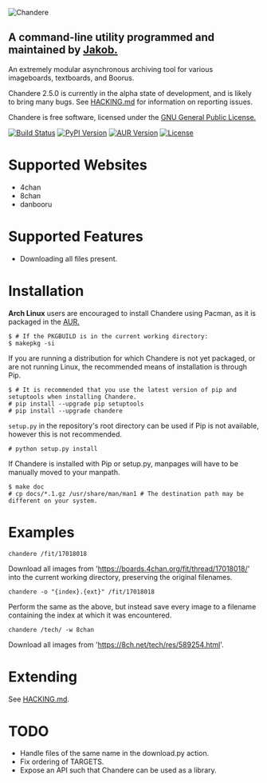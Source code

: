 ![Chandere][img_1]
## A command-line utility programmed and maintained by [Jakob.][1]
An extremely modular asynchronous archiving tool for various imageboards,
textboards, and Boorus.

Chandere 2.5.0 is currently in the alpha state of development, and is likely to
bring many bugs. See [HACKING.md][2] for information on reporting issues.

Chandere is free software, licensed under the [GNU General Public License.][3]

[![Build Status](https://travis-ci.org/TsarFox/chandere.svg?branch=master)](https://travis-ci.org/TsarFox/chandere)  [![PyPI Version](https://img.shields.io/pypi/v/Chandere.svg)](https://pypi.python.org/pypi/Chandere/)  [![AUR Version](https://img.shields.io/aur/version/chandere2.svg)](https://aur.archlinux.org/packages/chandere2/)  [![License](https://img.shields.io/github/license/tsarfox/chandere.svg)](https://www.gnu.org/licenses/gpl.html)


# Supported Websites
* 4chan
* 8chan
* danbooru


# Supported Features
* Downloading all files present.


# Installation
**Arch Linux** users are encouraged to install Chandere using Pacman, as it is
packaged in the [AUR.][4]

```
$ # If the PKGBUILD is in the current working directory:
$ makepkg -si
```

If you are running a distribution for which Chandere is not yet packaged, or are
not running Linux, the recommended means of installation is through Pip.

```
$ # It is recommended that you use the latest version of pip and setuptools when installing Chandere.
# pip install --upgrade pip setuptools
# pip install --upgrade chandere
```

`setup.py` in the repository's root directory can be used if Pip is not
available, however this is not recommended.

```
# python setup.py install
```

If Chandere is installed with Pip or setup.py, manpages will have to be manually
moved to your manpath.

```
$ make doc
# cp docs/*.1.gz /usr/share/man/man1 # The destination path may be different on your system.
```


# Examples

```
chandere /fit/17018018
```

Download all images from 'https://boards.4chan.org/fit/thread/17018018/' into
the current working directory, preserving the original filenames.

```
chandere -o "{index}.{ext}" /fit/17018018
```

Perform the same as the above, but instead save every image to a filename
containing the index at which it was encountered.

```
chandere /tech/ -w 8chan
```

Download all images from 'https://8ch.net/tech/res/589254.html'.


# Extending

See [HACKING.md][2].


# TODO

* Handle files of the same name in the download.py action.
* Fix ordering of TARGETS.
* Expose an API such that Chandere can be used as a library.

[1]: http://jakob.space/
[2]: https://github.com/TsarFox/chandere/blob/master/HACKING.md
[3]: http://gnu.org/licenses/gpl.html
[4]: https://aur.archlinux.org/packages/chandere/

[img_1]: https://raw.githubusercontent.com/TsarFox/chandere/master/chandere_logo.png
